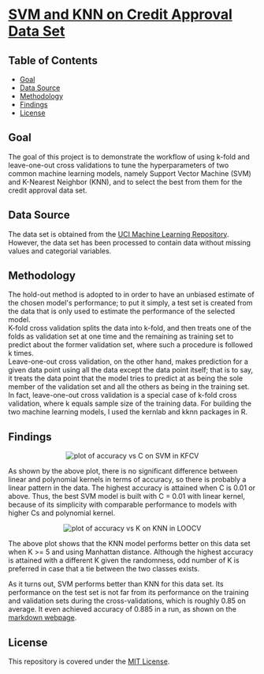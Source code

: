# [SVM and KNN on Credit Approval Data Set](https://alfred-kctang.github.io/credit-approval/)

## Table of Contents

* [Goal](#goal)
* [Data Source](#datasource)
* [Methodology](#methodology)
* [Findings](#findings)
* [License](#license)

## Goal

The goal of this project is to demonstrate the workflow of using k-fold and leave-one-out cross validations to tune the hyperparameters of two common machine learning models, namely Support Vector Machine (SVM) and K-Nearest Neighbor (KNN), and to select the best from them for the credit approval data set.

## Data Source

The data set is obtained from the [UCI Machine Learning Repository](https://archive.ics.uci.edu/ml/datasets/Credit+Approval). However, the data set has been processed to contain data without missing values and categorial variables.

## Methodology

The hold-out method is adopted to in order to have an unbiased estimate of the chosen model's performance; to put it simply, a test set is created from the data that is only used to estimate the performance of the selected model.\
K-fold cross validation splits the data into k-fold, and then treats one of the folds as validation set at one time and the remaining as training set to predict about the former validation set, where such a procedure is followed k times.\
Leave-one-out cross validation, on the other hand, makes prediction for a given data point using all the data except the data point itself; that is to say, it treats the data point that the model tries to predict at as being the sole member of the validation set and all the others as being in the training set. In fact, leave-one-out cross validation is a special case of k-fold cross validation, where k equals sample size of the training data. For building the two machine learning models, I used the kernlab and kknn packages in R.

## Findings

<p align="center">
  <img src="https://github.com/alfred-kctang/credit-approval/blob/master/SVM.png?raw=true" alt="plot of accuracy vs C on SVM in KFCV"/>
</p>

As shown by the above plot, there is no significant difference between linear and polynomial kernels in terms of accuracy, so there is probably a linear pattern in the data. The highest accuracy is attained when C is 0.01 or above. Thus, the best SVM model is built with C = 0.01 with linear kernel, because of its simplicity with comparable performance to models with higher Cs and polynomial kernel.

<p align="center">
  <img src="https://github.com/alfred-kctang/credit-approval/blob/master/KNN.png?raw=true" alt="plot of accuracy vs K on KNN in LOOCV"/>
</p>

The above plot shows that the KNN model performs better on this data set when K >= 5 and using Manhattan distance. Although the highest accuracy is attained with a different K given the randomness, odd number of K is preferred in case that a tie between the two classes exists.

As it turns out, SVM performs better than KNN for this data set. Its performance on the test set is not far from its performance on the training and validation sets during the cross-validations, which is roughly 0.85 on average. It even achieved accuracy of 0.885 in a run, as shown on the [markdown webpage](https://alfred-kctang.github.io/credit-approval/).

## License

This repository is covered under the [MIT License](https://github.com/alfred-kctang/credit-approval/blob/master/LICENSE).
